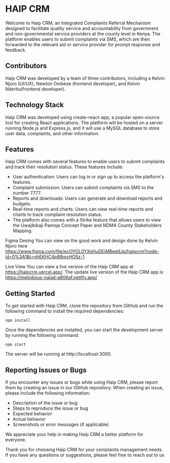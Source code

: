 # HAIP CRM
Welcome to Haip CRM, an Integrated Complaints Referral Mechanism designed to facilitate quality service and accountability from government and non-governmental service providers at the county level in Kenya. The platform enables users to submit complaints via SMS, which are then forwarded to the relevant aid or service provider for prompt response and feedback.

## Contributors
Haip CRM was developed by a team of three contributors, including a Kelvin Njoro (UI/UX), Newton Ombese (frontend developer), and Kelvin Nderitu(frontend developer).

## Technology Stack
Haip CRM was developed using create-react-app, a popular open-source tool for creating React applications. The platform will be hosted on a server running Node.js and Express.js, and it will use a MySQL database to store user data, complaints, and other information.

## Features
Haip CRM comes with several features to enable users to submit complaints and track their resolution status. These features include:

- User authentication: Users can log in or sign up to access the platform's features.
- Complaint submission: Users can submit complaints via SMS to the number 7777.
- Reports and downloads: Users can generate and download reports and budgets.
- Real-time reports and charts: Users can view real-time reports and charts to track complaint resolution status.
- The platform also comes with a Strike feature that allows users to view the Uwajibikaji Pamoja Concept Paper and NDMA County Stakeholders Mapping.

Figma Desing
You can view on the good work and design done by Kelvin Njoro here https://www.figma.com/file/ecOYOL0YXoHuDEiMBeddJp/haipcrm?node-id=0%3A1&t=nhEKHC4p88mvHO5z-1

Live View
You can view a live version of the Haip CRM app at https://haipcrm.vercel.app/.
The update live version of the Haip CRM app is https://melodious-naiad-a806af.netlify.app/

## Getting Started
To get started with Haip CRM, clone the repository from GitHub and run the following command to install the required dependencies:
```
npm install
```
Once the dependencies are installed, you can start the development server by running the following command:
```
npm start
```
The server will be running at http://localhost:3000.

## Reporting Issues or Bugs
If you encounter any issues or bugs while using Haip CRM, please report them by creating an issue in our GitHub repository. When creating an issue, please include the following information:

- Description of the issue or bug
- Steps to reproduce the issue or bug
- Expected behavior
- Actual behavior
- Screenshots or error messages (if applicable)

We appreciate your help in making Haip CRM a better platform for everyone.

Thank you for choosing Haip CRM for your complaints management needs. If you have any questions or suggestions, please feel free to reach out to us
